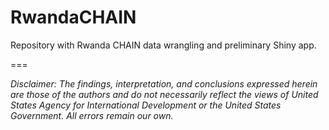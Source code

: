 # RwandaCHAIN
Repository with Rwanda CHAIN data wrangling and preliminary Shiny app.

===

_Disclaimer: The findings, interpretation, and conclusions expressed herein are those of the authors and do not necessarily reflect the views of United States Agency for International Development or the United States Government. All errors remain our own._
